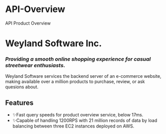 # API-Overview
API Product Overview

# Weyland Software Inc. 
### _Providing a smooth online shopping experience for casual streetwear enthusiasts._


Weyland Software services the backend server of an e-commerce website, making available over a million products to purchase, review, or ask quesions about. 


## Features

- ✨Fast query speeds for product overview service, below 17ms.
- ✨Capable of handling 1200RPS with 21 million records of data by load balancing between three EC2 instances deployed on AWS.  
